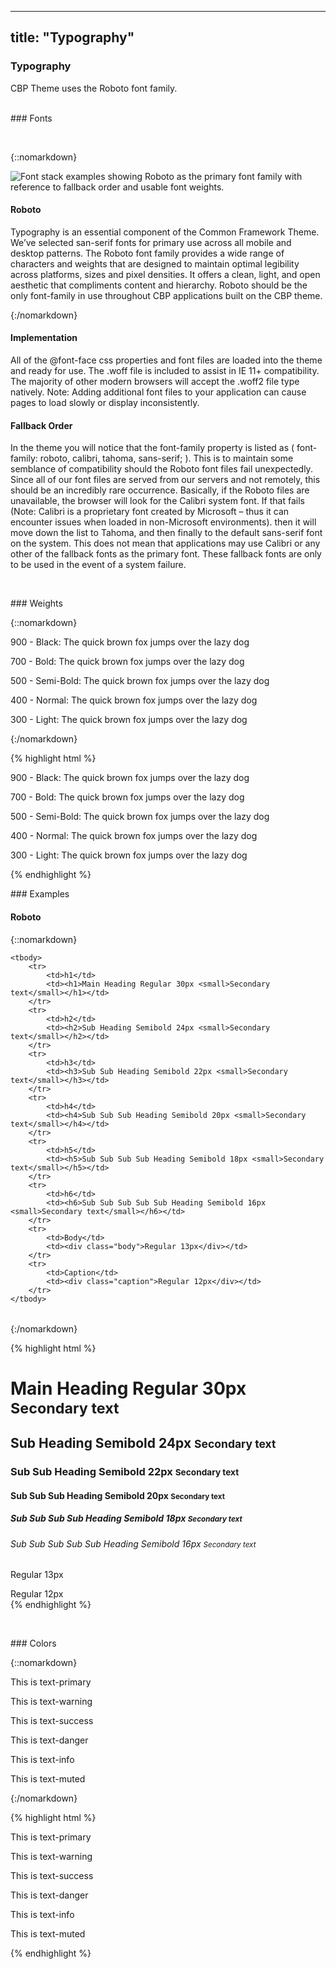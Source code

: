 
---
title: "Typography"
---

<div class="pl-pattern">

<h3>Typography</h3>

<p>CBP Theme uses the Roboto font family.</p>

<br/>

</div>

<div class="pl-pattern">
### Fonts

&nbsp;

{::nomarkdown}
<div class="fonts">
    <span>
        <img src="../../generated/images/FALLBACK_FONT.png" alt="Font stack examples showing Roboto as the primary font family with reference to fallback order and usable font weights." >
    </span>
    <h4>Roboto</h4>
    <span>
        <p>Typography is an essential component of the Common Framework Theme. We’ve selected san-serif fonts for primary use across all mobile and desktop patterns. The Roboto font family provides a wide range of characters and weights that are designed to maintain optimal legibility across platforms, sizes and pixel densities. It offers a clean, light, and open aesthetic that compliments content and hierarchy. Roboto should be the only font-family in use throughout CBP applications built on the CBP theme.</p>
    </span>
</div>
{:/nomarkdown}

#### Implementation
All of the @font-face css properties and font files are loaded into the theme and ready for use. The .woff file is included to assist in IE 11+ compatibility. The majority of other modern browsers will accept the .woff2 file type natively. Note: Adding additional font files to your application can cause pages to load slowly or display inconsistently.

#### Fallback Order
In the theme you will notice that the font-family property is listed as ( font-family: roboto, calibri, tahoma, sans-serif; ). This is to maintain some semblance of compatibility should the Roboto font files fail unexpectedly. Since all of our font files are served from our servers and not remotely, this should be an incredibly rare occurrence. Basically, if the Roboto files are unavailable, the browser will look for the Calibri system font. If that fails (Note: Calibri is a proprietary font created by Microsoft – thus it can encounter issues when loaded in non-Microsoft environments). then it will move down the list to Tahoma, and then finally to the default sans-serif font on the system. This does not mean that applications may use Calibri or any other of the fallback fonts as the primary font. These fallback fonts are only to be used in the event of a system failure.

&nbsp;

</div>

<div class="pl-pattern">
### Weights

{::nomarkdown}
<div class="pl-preview">
<div>
  <p class="black">900 - Black: The quick brown fox jumps over the lazy dog</p>
  <p class="bold">700 - Bold: The quick brown fox jumps over the lazy dog</p>
  <p class="semibold">500 - Semi-Bold: The quick brown fox jumps over the lazy dog</p>
  <p class="normal">400 - Normal: The quick brown fox jumps over the lazy dog</p>
  <p class="light">300 - Light: The quick brown fox jumps over the lazy dog</p>
</div>
</div>
{:/nomarkdown}

{% highlight html %}
    <p class="black">900 - Black: The quick brown fox jumps over the lazy dog</p>
    <p class="bold">700 - Bold: The quick brown fox jumps over the lazy dog</p>
    <p class="semibold">500 - Semi-Bold: The quick brown fox jumps over the lazy dog</p>
    <p class="normal">400 - Normal: The quick brown fox jumps over the lazy dog</p>
    <p class="light">300 - Light: The quick brown fox jumps over the lazy dog</p>
{% endhighlight %}

</div>

<div class="pl-pattern">
### Examples

#### Roboto
{::nomarkdown}
<div class="pl-preview">
<table class="table table-borderless table-valign">

    <tbody>
        <tr>
            <td>h1</td>
            <td><h1>Main Heading Regular 30px <small>Secondary text</small></h1></td>
        </tr>
        <tr>
            <td>h2</td>
            <td><h2>Sub Heading Semibold 24px <small>Secondary text</small></h2></td>
        </tr>
        <tr>
            <td>h3</td>
            <td><h3>Sub Sub Heading Semibold 22px <small>Secondary text</small></h3></td>
        </tr>
        <tr>
            <td>h4</td>
            <td><h4>Sub Sub Sub Heading Semibold 20px <small>Secondary text</small></h4></td>
        </tr>
        <tr>
            <td>h5</td>
            <td><h5>Sub Sub Sub Sub Heading Semibold 18px <small>Secondary text</small></h5></td>
        </tr>
        <tr>
            <td>h6</td>
            <td><h6>Sub Sub Sub Sub Sub Heading Semibold 16px <small>Secondary text</small></h6></td>
        </tr>
        <tr>
            <td>Body</td>
            <td><div class="body">Regular 13px</div></td>
        </tr>
        <tr>
            <td>Caption</td>
            <td><div class="caption">Regular 12px</div></td>
        </tr>
    </tbody>
</table>
</div>
{:/nomarkdown}

{% highlight html %}
<h1>Main Heading Regular 30px <small>Secondary text</small></h1>
<h2>Sub Heading Semibold 24px <small>Secondary text</small></h2>
<h3>Sub Sub Heading Semibold 22px <small>Secondary text</small></h3>
<h4>Sub Sub Sub Heading Semibold 20px <small>Secondary text</small></h4>
<h5>Sub Sub Sub Sub Heading Semibold 18px <small>Secondary text</small></h5>
<h6>Sub Sub Sub Sub Sub Heading Semibold 16px <small>Secondary text</small></h6>
<p>Regular 13px</p>
<div class="caption">Regular 12px</div>
{% endhighlight %}

&nbsp;
</div>

<div class="pl-pattern">
### Colors

{::nomarkdown}
<div class="pl-preview">
<p class="text-primary">This is text-primary</p>
<p class="text-warning">This is text-warning</p>
<p class="text-success">This is text-success</p>
<p class="text-danger">This is text-danger</p>
<p class="text-info">This is text-info</p>
<p class="text-muted">This is text-muted</p>
</div>
{:/nomarkdown}

{% highlight html %}
<p class="text-primary">This is text-primary</p>
<p class="text-warning">This is text-warning</p>
<p class="text-success">This is text-success</p>
<p class="text-danger">This is text-danger</p>
<p class="text-info">This is text-info</p>
<p class="text-muted">This is text-muted</p>
{% endhighlight %}

</div>
